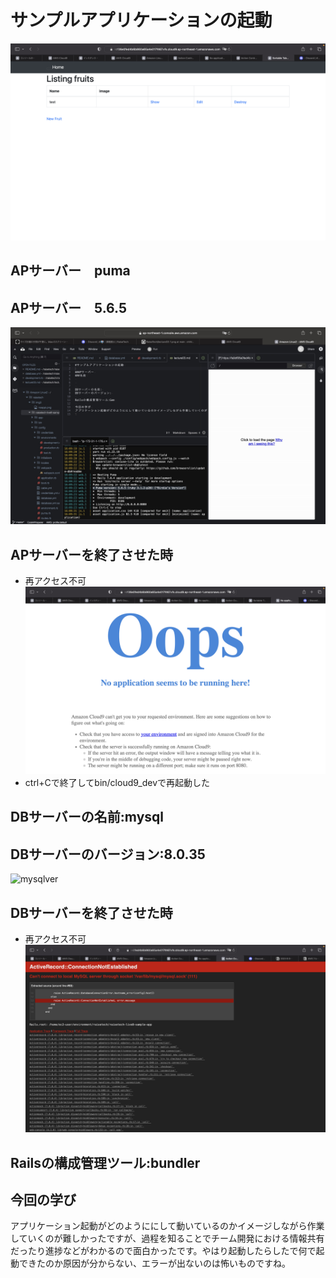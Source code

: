 # サンプルアプリケーションの起動
![onappi](/img3/onappi.png)
## APサーバー　puma
## APサーバー　5.6.5
![pumaver](/img3/pumaver.jpg)

## APサーバーを終了させた時
* 再アクセス不可
![noappi](/img3/noapp.png)
* ctrl+Cで終了してbin/cloud9_devで再起動した

## DBサーバーの名前:mysql
## DBサーバーのバージョン:8.0.35
![mysqlver](/img3/mysql.jpg)

## DBサーバーを終了させた時
* 再アクセス不可
![nomysql](/img3/nomysql.png)

## Railsの構成管理ツール:bundler
 
## 今回の学び
アプリケーション起動がどのようににして動いているのかイメージしながら作業していくのが難しかったですが、過程を知ることでチーム開発における情報共有だったり進捗などがわかるので面白かったです。やはり起動したらしたで何で起動できたのか原因が分からない、エラーが出ないのは怖いものですね。

